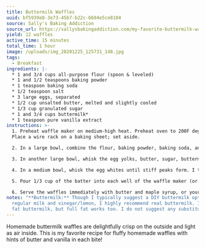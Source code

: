 ```yaml
---
title: Buttermilk Waffles
uuid: bf5939e8-3e73-45b7-b22c-6694e5ce8104
source: Sally's Baking Addiction
source_url: https://sallysbakingaddiction.com/my-favorite-buttermilk-waffles
yield: 12 waffles
active_time: 15 minutes
total_time: 1 hour
image: /uploads/img_20201225_125731_148.jpg
tags:
  - Breakfast
ingredients: |-
  * 1 and 3/4 cups all-purpose flour (spoon & leveled)
  * 1 and 1/2 teaspoons baking powder
  * 1 teaspoon baking soda
  * 1/2 teaspoon salt
  * 3 large eggs, separated
  * 1/2 cup unsalted butter, melted and slightly cooled
  * 1/3 cup granulated sugar
  * 1 and 3/4 cups buttermilk*
  * 1 teaspoon pure vanilla extract
instructions: >-
  1. Preheat waffle maker on medium-high heat. Preheat oven to 200F degrees.
  Place a wire rack on a baking sheet; set aside.

  2. In a large bowl, combine the flour, baking powder, baking soda, and salt. Set aside. 

  3. In another large bowl, whisk the egg yolks, butter, sugar, buttermilk, and vanilla together until combined. Pour the wet ingredients into the dry ingredients and whisk gently until smooth. Do not overmix.

  4. In a medium bowl, whisk the egg whites until stiff peaks form. I typically use a handheld or stand mixer fitted with a whisk attachment to whisk the egg whites. Using a rubber spatula, gently fold the egg whites into the batter.

  5. Pour 1/3 cup of the batter into each well of the waffle maker (or less if your waffle maker is smaller) and close the lid. Cook the waffles until golden brown and crisp, 5-6 minutes. Transfer the cooked waffles to the wire rack and keep warm in the preheated oven as you cook the rest. Repeat to cook the remaining batter.

  6. Serve the waffles immediately with butter and maple syrup, or your choice of toppings.
notes: "**Buttermilk:** Though I typically suggest a DIY buttermilk option using
  regular milk and vinegar/lemon, I highly recommend real buttermilk. I used low
  fat buttermilk, but full fat works too. I do not suggest any substitutions."
---
```

Homemade buttermilk waffles are delightfully crisp on the outside and light as air inside. This is my favorite recipe for fluffy homemade waffles with hints of butter and vanilla in each bite!